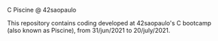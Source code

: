 C Piscine @ 42saopaulo

This repository contains coding developed at 42saopaulo's C bootcamp (also known as Piscine), from 31/jun/2021 to 20/july/2021.
